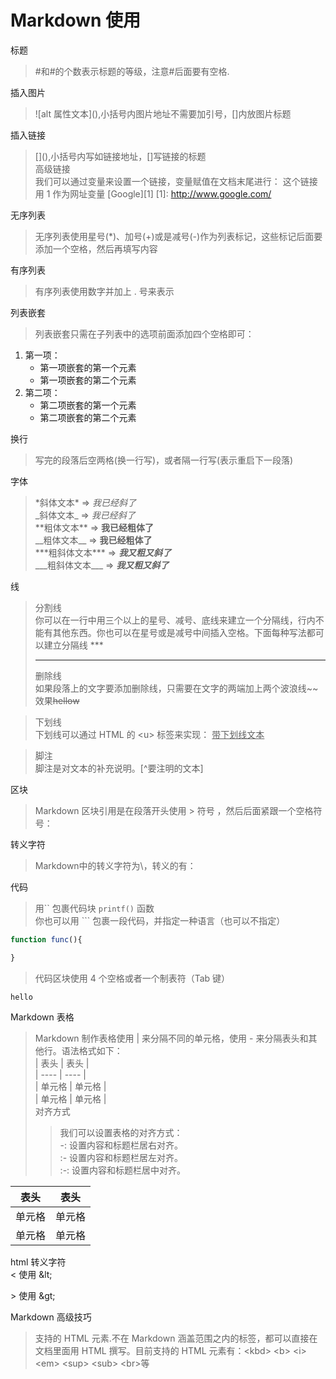 # Markdown 使用

 标题 
 > #和#的个数表示标题的等级，注意#后面要有空格.   

 插入图片
 > \!\[alt 属性文本](),小括号内图片地址不需要加引号，[]内放图片标题

 插入链接
 > \[](),小括号内写如链接地址，[]写链接的标题  
 > 高级链接  
 我们可以通过变量来设置一个链接，变量赋值在文档末尾进行：
这个链接用 1 作为网址变量 [Google][1]
[1]: http://www.google.com/

无序列表
 > 无序列表使用星号(*)、加号(+)或是减号(-)作为列表标记，这些标记后面要添加一个空格，然后再填写内容

 有序列表
> 有序列表使用数字并加上 . 号来表示

列表嵌套  
> 列表嵌套只需在子列表中的选项前面添加四个空格即可：
1. 第一项：
    - 第一项嵌套的第一个元素
    - 第一项嵌套的第二个元素
2. 第二项：
    - 第二项嵌套的第一个元素
    - 第二项嵌套的第二个元素

换行
> 写完的段落后空两格(换一行写)，或者隔一行写(表示重启下一段落)  

字体
> \*斜体文本\*   => *我已经斜了*   
> \_斜体文本\_   =>  _我已经斜了_  
> \*\*粗体文本\*\* =>  **我已经粗体了**   
> \_\_粗体文本\_\_  => __我已经粗体了__   
> \*\*\*粗斜体文本\*\*\*   =>  ***我又粗又斜了***   
> \_\_\_粗斜体文本\_\_\_  => ___我又粗又斜了___

线 
> 分割线  
> 你可以在一行中用三个以上的星号、减号、底线来建立一个分隔线，行内不能有其他东西。你也可以在星号或是减号中间插入空格。下面每种写法都可以建立分隔线 \*\*\*  
>   ***
> 删除线  
> 如果段落上的文字要添加删除线，只需要在文字的两端加上两个波浪线\~\~ 效果~~hellow~~

> 下划线   
> 下划线可以通过 HTML 的 \<u> 标签来实现：  <u>带下划线文本</u>  

> 脚注    
> 脚注是对文本的补充说明。[^要注明的文本]

区块
> Markdown 区块引用是在段落开头使用 > 符号 ，然后后面紧跟一个空格符号：

转义字符
> Markdown中的转义字符为\，转义的有：

代码
> 用\`\` 包裹代码块 `printf()` 函数  
> 你也可以用 ``` 包裹一段代码，并指定一种语言（也可以不指定）  
``` javascript
function func(){

}
```    
> 代码区块使用 4 个空格或者一个制表符（Tab 键） 

    hello


Markdown 表格  
> Markdown 制作表格使用 | 来分隔不同的单元格，使用 - 来分隔表头和其他行。语法格式如下：  
|  表头   | 表头  |  
|  ----  | ----  |  
| 单元格  | 单元格 |  
| 单元格  | 单元格 |    
> 对齐方式  
>> 我们可以设置表格的对齐方式：  
>> -: 设置内容和标题栏居右对齐。  
:- 设置内容和标题栏居左对齐。  
:-: 设置内容和标题栏居中对齐。  

|  表头   | 表头  |  
|  ----  | ----  |  
| 单元格  | 单元格 |  
| 单元格  | 单元格 | 

html 转义字符  
< 使用 \&lt;

 \> 使用 \&gt;

Markdown 高级技巧
> 支持的 HTML 元素.不在 Markdown 涵盖范围之内的标签，都可以直接在文档里面用 HTML 撰写。目前支持的 HTML 元素有：\<kbd> \<b> \<i> \<em> \<sup> \<sub> \<br>等
